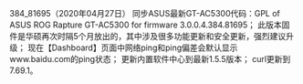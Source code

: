 384_81695（2020年04月27日）
同步ASUS最新GT-AC5300代码：GPL of ASUS ROG Rapture GT-AC5300 for firmware 3.0.0.4.384.81695；
此版本固件是华硕再次时隔5个月放出的，其中涉及很多功能更新和安全更新，强烈建议升级；
现在【Dashboard】页面中网络ping和ping偏差会默认显示www.baidu.com的ping状态；
更新内置软件中心到最新1.5.5版本；
curl更新到7.69.1。